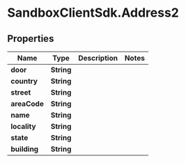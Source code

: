 # SandboxClientSdk.Address2

## Properties
Name | Type | Description | Notes
------------ | ------------- | ------------- | -------------
**door** | **String** |  | 
**country** | **String** |  | 
**street** | **String** |  | 
**areaCode** | **String** |  | 
**name** | **String** |  | 
**locality** | **String** |  | 
**state** | **String** |  | 
**building** | **String** |  | 
